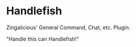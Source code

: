 Handlefish
==========

Zingalicious' General Command, Chat, etc. Plugin.

"Handle this can Handlefish!"
